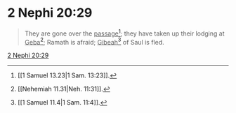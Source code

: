 # 2 Nephi 20:29

> They are gone over the <u>passage</u>[^a]; they have taken up their lodging at <u>Geba</u>[^b]; Ramath is afraid; <u>Gibeah</u>[^c] of Saul is fled.

[2 Nephi 20:29](https://www.churchofjesuschrist.org/study/scriptures/bofm/2-ne/20?lang=eng&id=p29#p29)


[^a]: [[1 Samuel 13.23|1 Sam. 13:23]].  
[^b]: [[Nehemiah 11.31|Neh. 11:31]].  
[^c]: [[1 Samuel 11.4|1 Sam. 11:4]].  

